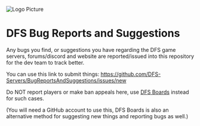 ![Logo Picture](https://i.imgur.com/kDOA0bH.png)

# DFS Bug Reports and Suggestions

Any bugs you find, or suggestions you have regarding the DFS game servers, forums/discord and website are reported/issued into this repository for the dev team to track better.

You can use this link to submit things: https://github.com/DFS-Servers/BugReportsAndSuggestions/issues/new

Do NOT report players or make ban appeals here, use [DFS Boards](http://dfs.boards.net/) instead for such cases.

(You will need a GitHub account to use this, DFS Boards is also an alternative method for suggesting new things and reporting bugs as well.)
